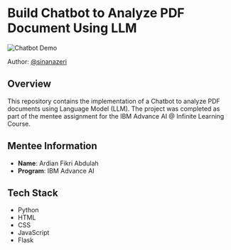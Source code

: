# Build Chatbot to Analyze PDF Document Using LLM

![Chatbot Demo](https://i.pinimg.com/originals/6b/c9/da/6bc9daa53be05654c3c2d8601d34d85a.jpg)

Author: [@sinanazeri](https://github.com/sinanazeri)

## Overview

This repository contains the implementation of a Chatbot to analyze PDF documents using Language Model (LLM). The project was completed as part of the mentee assignment for the IBM Advance AI @ Infinite Learning Course.

## Mentee Information

- **Name**: Ardian Fikri Abdulah
- **Program**: IBM Advance AI

## Tech Stack

- Python
- HTML
- CSS
- JavaScript
- Flask
